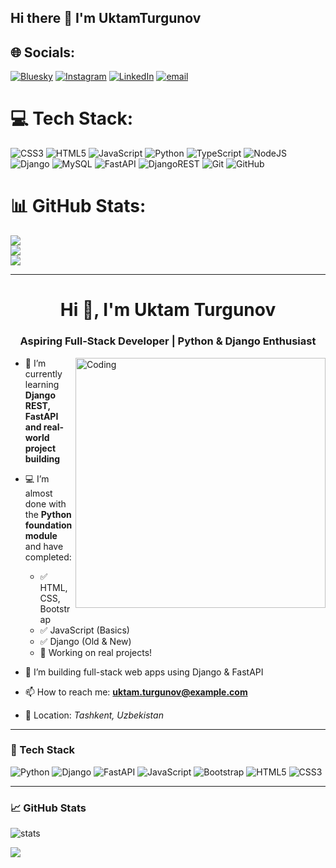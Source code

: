 ## Hi there 👋 I'm UktamTurgunov

<!--
**OktamTurgun/Oktamturgun** is a ✨ _special_ ✨ repository because its `README.md` (this file) appears on your GitHub profile.

Here are some ideas to get you started:

- 🔭 I’m currently working on ...
- 🌱 I’m currently learning ...
- 👯 I’m looking to collaborate on ...
- 🤔 I’m looking for help with ...
- 💬 Ask me about ...
- 📫 How to reach me: ...
- 😄 Pronouns: ...
- ⚡ Fun fact: ...
-->

## 🌐 Socials:
[![Bluesky](https://img.shields.io/badge/bluesky-0285FF?style=for-the-badge&logo=bluesky&logoColor=%23FFFFFF)](https://bsky.app/profile/UktamTurgun) [![Instagram](https://img.shields.io/badge/Instagram-%23E4405F.svg?logo=Instagram&logoColor=white)](https://instagram.com/uktam_turgunov) [![LinkedIn](https://img.shields.io/badge/LinkedIn-%230077B5.svg?logo=linkedin&logoColor=white)](https://linkedin.com/in/https://www.linkedin.com/in/uktam-turgunov-68a676348/) [![email](https://img.shields.io/badge/Email-D14836?logo=gmail&logoColor=white)](mailto:uktamturgunov30@mail.com) 

# 💻 Tech Stack:
![CSS3](https://img.shields.io/badge/css3-%231572B6.svg?style=for-the-badge&logo=css3&logoColor=white) ![HTML5](https://img.shields.io/badge/html5-%23E34F26.svg?style=for-the-badge&logo=html5&logoColor=white) ![JavaScript](https://img.shields.io/badge/javascript-%23323330.svg?style=for-the-badge&logo=javascript&logoColor=%23F7DF1E) ![Python](https://img.shields.io/badge/python-3670A0?style=for-the-badge&logo=python&logoColor=ffdd54) ![TypeScript](https://img.shields.io/badge/typescript-%23007ACC.svg?style=for-the-badge&logo=typescript&logoColor=white) ![NodeJS](https://img.shields.io/badge/node.js-6DA55F?style=for-the-badge&logo=node.js&logoColor=white) ![Django](https://img.shields.io/badge/django-%23092E20.svg?style=for-the-badge&logo=django&logoColor=white) ![MySQL](https://img.shields.io/badge/mysql-4479A1.svg?style=for-the-badge&logo=mysql&logoColor=white) ![FastAPI](https://img.shields.io/badge/FastAPI-005571?style=for-the-badge&logo=fastapi) ![DjangoREST](https://img.shields.io/badge/DJANGO-REST-ff1709?style=for-the-badge&logo=django&logoColor=white&color=ff1709&labelColor=gray) ![Git](https://img.shields.io/badge/git-%23F05033.svg?style=for-the-badge&logo=git&logoColor=white) ![GitHub](https://img.shields.io/badge/github-%23121011.svg?style=for-the-badge&logo=github&logoColor=white)
# 📊 GitHub Stats:
![](https://github-readme-stats.vercel.app/api?username=OktamTurgun&theme=dark&hide_border=false&include_all_commits=false&count_private=false)<br/>
![](https://nirzak-streak-stats.vercel.app/?user=OktamTurgun&theme=dark&hide_border=false)<br/>
![](https://github-readme-stats.vercel.app/api/top-langs/?username=OktamTurgun&theme=dark&hide_border=false&include_all_commits=false&count_private=false&layout=compact)

---
<h1 align="center">Hi 👋, I'm Uktam Turgunov</h1>
<h3 align="center">Aspiring Full-Stack Developer | Python & Django Enthusiast</h3>

<img align="right" alt="Coding" width="400" src="https://i.pinimg.com/originals/06/f3/03/06f303c5f5e8f3c4a97cb3eb1a40f800.gif">

- 🌱 I’m currently learning **Django REST, FastAPI and real-world project building**

- 💻 I’m almost done with the **Python foundation module** and have completed:
  - ✅ HTML, CSS, Bootstrap
  - ✅ JavaScript (Basics)
  - ✅ Django (Old & New)
  - 🚀 Working on real projects!

- 🔭 I’m building full-stack web apps using Django & FastAPI

- 📫 How to reach me: **uktam.turgunov@example.com**

- 📍 Location: *Tashkent, Uzbekistan*

---

### 🚀 Tech Stack
![Python](https://img.shields.io/badge/-Python-333?style=for-the-badge&logo=python)
![Django](https://img.shields.io/badge/-Django-092E20?style=for-the-badge&logo=django)
![FastAPI](https://img.shields.io/badge/-FastAPI-009688?style=for-the-badge&logo=fastapi)
![JavaScript](https://img.shields.io/badge/-JavaScript-F7DF1E?style=for-the-badge&logo=javascript&logoColor=black)
![Bootstrap](https://img.shields.io/badge/-Bootstrap-563D7C?style=for-the-badge&logo=bootstrap)
![HTML5](https://img.shields.io/badge/-HTML5-E34F26?style=for-the-badge&logo=html5&logoColor=white)
![CSS3](https://img.shields.io/badge/-CSS3-1572B6?style=for-the-badge&logo=css3)

---

### 📈 GitHub Stats
<p align="left">
  <img src="https://github-readme-stats.vercel.app/api?username=uktamturgunov&show_icons=true&theme=radical" alt="stats"/>
</p>

[![](https://visitcount.itsvg.in/api?id=OktamTurgun&icon=0&color=0)](https://visitcount.itsvg.in)

<!-- Proudly created with GPRM ( https://gprm.itsvg.in ) -->
